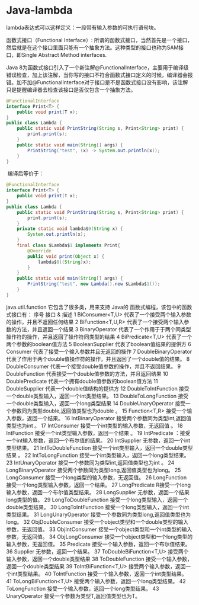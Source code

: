 # Java-lambda

lambda表达式可以这样定义：一段带有输入参数的可执行语句块。


函数式接口（Functional Interface）:
所谓的函数式接口，当然首先是一个接口，然后就是在这个接口里面只能有一个抽象方法。这种类型的接口也称为SAM接口，即Single Abstract Method interfaces.

Java 8为函数式接口引入了一个新注解@FunctionalInterface，主要用于编译级错误检查，加上该注解，当你写的接口不符合函数式接口定义的时候，编译器会报错。加不加@FunctionalInterface对于接口是不是函数式接口没有影响，该注解只是提醒编译器去检查该接口是否仅包含一个抽象方法。 

```java
@FunctionalInterface
interface Print<T> {
    public void print(T x);
}
public class Lambda {   
    public static void PrintString(String s, Print<String> print) {
        print.print(s);
    }
    public static void main(String[] args) {
        PrintString("test", (x) -> System.out.println(x));
    }
}
```

 编译后等价于：
 
```java
@FunctionalInterface
interface Print<T> {
    public void print(T x);
}
public class Lambda {   
    public static void PrintString(String s, Print<String> print) {
        print.print(s);
    }
    private static void lambda$0(String x) {
        System.out.println(x);
    }
    final class $Lambda$1 implements Print{
        @Override
        public void print(Object x) {
            lambda$0((String)x);
        }
    }
    public static void main(String[] args) {
        PrintString("test", new Lambda().new $Lambda$1());
    }
}
```
java.util.function 它包含了很多类，用来支持 Java的 函数式编程，该包中的函数式接口有：
序号	接口 & 描述
1	BiConsumer<T,U>
代表了一个接受两个输入参数的操作，并且不返回任何结果
2	BiFunction<T,U,R>
代表了一个接受两个输入参数的方法，并且返回一个结果
3	BinaryOperator<T>
代表了一个作用于于两个同类型操作符的操作，并且返回了操作符同类型的结果
4	BiPredicate<T,U>
代表了一个两个参数的boolean值方法
5	BooleanSupplier
代表了boolean值结果的提供方
6	Consumer<T>
代表了接受一个输入参数并且无返回的操作
7	DoubleBinaryOperator
代表了作用于两个double值操作符的操作，并且返回了一个double值的结果。
8	DoubleConsumer
代表一个接受double值参数的操作，并且不返回结果。
9	DoubleFunction<R>
代表接受一个double值参数的方法，并且返回结果
10	DoublePredicate
代表一个拥有double值参数的boolean值方法
11	DoubleSupplier
代表一个double值结构的提供方
12	DoubleToIntFunction
接受一个double类型输入，返回一个int类型结果。
13	DoubleToLongFunction
接受一个double类型输入，返回一个long类型结果
14	DoubleUnaryOperator
接受一个参数同为类型double,返回值类型也为double 。
15	Function<T,R>
接受一个输入参数，返回一个结果。
16	IntBinaryOperator
接受两个参数同为类型int,返回值类型也为int 。
17	IntConsumer
接受一个int类型的输入参数，无返回值 。
18	IntFunction<R>
接受一个int类型输入参数，返回一个结果 。
19	IntPredicate
：接受一个int输入参数，返回一个布尔值的结果。
20	IntSupplier
无参数，返回一个int类型结果。
21	IntToDoubleFunction
接受一个int类型输入，返回一个double类型结果 。
22	IntToLongFunction
接受一个int类型输入，返回一个long类型结果。
23	IntUnaryOperator
接受一个参数同为类型int,返回值类型也为int 。
24	LongBinaryOperator
接受两个参数同为类型long,返回值类型也为long。
25	LongConsumer
接受一个long类型的输入参数，无返回值。
26	LongFunction<R>
接受一个long类型输入参数，返回一个结果。
27	LongPredicate
R接受一个long输入参数，返回一个布尔值类型结果。
28	LongSupplier
无参数，返回一个结果long类型的值。
29	LongToDoubleFunction
接受一个long类型输入，返回一个double类型结果。
30	LongToIntFunction
接受一个long类型输入，返回一个int类型结果。
31	LongUnaryOperator
接受一个参数同为类型long,返回值类型也为long。
32	ObjDoubleConsumer<T>
接受一个object类型和一个double类型的输入参数，无返回值。
33	ObjIntConsumer<T>
接受一个object类型和一个int类型的输入参数，无返回值。
34	ObjLongConsumer<T>
接受一个object类型和一个long类型的输入参数，无返回值。
35	Predicate<T>
接受一个输入参数，返回一个布尔值结果。
36	Supplier<T>
无参数，返回一个结果。
37	ToDoubleBiFunction<T,U>
接受两个输入参数，返回一个double类型结果
38	ToDoubleFunction<T>
接受一个输入参数，返回一个double类型结果
39	ToIntBiFunction<T,U>
接受两个输入参数，返回一个int类型结果。
40	ToIntFunction<T>
接受一个输入参数，返回一个int类型结果。
41	ToLongBiFunction<T,U>
接受两个输入参数，返回一个long类型结果。
42	ToLongFunction<T>
接受一个输入参数，返回一个long类型结果。
43	UnaryOperator<T>
接受一个参数为类型T,返回值类型也为T。



